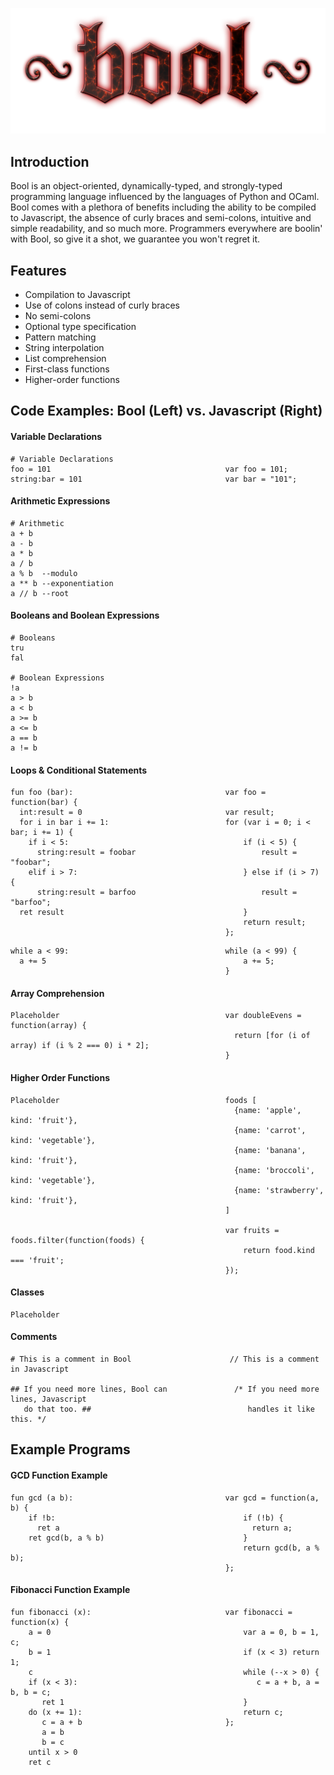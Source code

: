 ![Bool Logo](images/bool.png)
## Introduction
Bool is an object-oriented, dynamically-typed, and strongly-typed programming language influenced by the languages of Python and OCaml. Bool comes with a plethora of benefits including the ability to be compiled to Javascript, the absence of curly braces and semi-colons, intuitive and simple readability, and so much more. Programmers everywhere are boolin' with Bool, so give it a shot, we guarantee you won't regret it.

## Features
- Compilation to Javascript
- Use of colons instead of curly braces
- No semi-colons
- Optional type specification
- Pattern matching
- String interpolation
- List comprehension
- First-class functions
- Higher-order functions

## Code Examples: Bool (Left) vs. Javascript (Right)
#### Variable Declarations
````
# Variable Declarations
foo = 101                                       var foo = 101;
string:bar = 101                                var bar = "101";
````
#### Arithmetic Expressions
````
# Arithmetic
a + b
a - b
a * b
a / b
a % b  --modulo
a ** b --exponentiation
a // b --root
````
#### Booleans and Boolean Expressions
````
# Booleans
tru
fal

# Boolean Expressions
!a
a > b
a < b
a >= b
a <= b
a == b
a != b
````
#### Loops & Conditional Statements
````
fun foo (bar):                                  var foo = function(bar) {
  int:result = 0                                var result;
  for i in bar i += 1:                          for (var i = 0; i < bar; i += 1) {
    if i < 5:                                       if (i < 5) {
      string:result = foobar                            result = "foobar";
    elif i > 7:                                     } else if (i > 7) {
      string:result = barfoo                            result = "barfoo";
  ret result                                        }
                                                    return result;
                                                };
````
````
while a < 99:                                   while (a < 99) {
  a += 5                                            a += 5;
                                                }
````
#### Array Comprehension
````
Placeholder                                     var doubleEvens = function(array) {
                                                  return [for (i of array) if (i % 2 === 0) i * 2];
                                                }

````
#### Higher Order Functions
````
Placeholder                                     foods [
                                                  {name: 'apple', kind: 'fruit'},
                                                  {name: 'carrot', kind: 'vegetable'},
                                                  {name: 'banana', kind: 'fruit'},
                                                  {name: 'broccoli', kind: 'vegetable'},
                                                  {name: 'strawberry', kind: 'fruit'},  
                                                ]

                                                var fruits = foods.filter(function(foods) {
                                                    return food.kind === 'fruit';    
                                                });

````
#### Classes
````
Placeholder

````
#### Comments
````
# This is a comment in Bool                      // This is a comment in Javascript

## If you need more lines, Bool can               /* If you need more lines, Javascript
   do that too. ##                                   handles it like this. */
````
## Example Programs

#### GCD Function Example
````
fun gcd (a b):                                  var gcd = function(a, b) {
    if !b:                                          if (!b) {
      ret a                                           return a;
    ret gcd(b, a % b)                               }
                                                    return gcd(b, a % b);
                                                };
````
#### Fibonacci Function Example
````
fun fibonacci (x):                              var fibonacci = function(x) {
    a = 0                                           var a = 0, b = 1, c;
    b = 1                                           if (x < 3) return 1;
    c                                               while (--x > 0) {
    if (x < 3):                                        c = a + b, a = b, b = c;
       ret 1                                        }
    do (x += 1):                                    return c;
       c = a + b                                };
       a = b
       b = c
    until x > 0
    ret c
````
